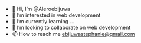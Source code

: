 - 👋 Hi, I’m @Aleroebijuwa
- 👀 I’m interested in web development 
- 🌱 I’m currently learning ...
- 💞️ I’m looking to collaborate on web development 
- 📫 How to reach me ebijuwastephanie@gmail.com

<!---
Aleroebijuwa/Aleroebijuwa is a ✨ special ✨ repository because its `README.md` (this file) appears on your GitHub profile.
You can click the Preview link to take a look at your changes.
--->
